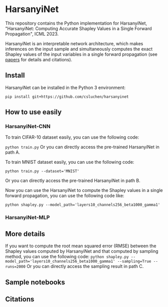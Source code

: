 # HarsanyiNet
This repository contains the Python implementation for HarsanyiNet, "HarsanyiNet: Computing Accurate Shapley Values in a Single Forward Propagation", ICML 2023.

HarsanyiNet is an interpretable network architecture, which makes inferences on the input sample and simultaneously computes the exact Shapley values of the input variables in a single forward propagation (see [papers]() for details and citations).

## Install
HarsanyiNet can be installed in the Python 3 environment:

`
pip install git+https://github.com/csluchen/harsanyinet
`



## How to use easily
### HarsanyiNet-CNN
To train CIFAR-10 dataset easily, you can use the following code:

`
python train.py
`
Or you can directly access the pre-trained HarsanyiNet in path A.

To train MNIST dataset easily, you can use the following code:

`python train.py --dataset='MNIST'`

Or you can directly access the pre-trained HarsanyiNet in path B.

Now you can use the HarsanyiNet to compute the Shapley values in a single forward propagation, you can use the following code like:

`
python shapley.py --model_path='layers10_channels256_beta1000_gamma1'
`





### HarsanyiNet-MLP



## More details
If you want to compute the root mean squared error (RMSE) between the Shapley values computed by HarsanyiNet and that computed by sampling method, you can use the following code:
`
python shapley.py --model_path='layers10_channels256_beta1000_gamma1' --sampling=True --runs=2000
`
Or you can directly access the sampling result in path C.




## Sample notebooks




## Citations
